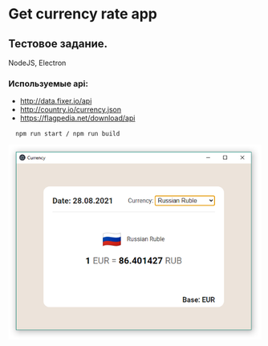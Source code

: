 # Get currency rate app

## Тестовое задание.
NodeJS, Electron

### Используемые api:
* http://data.fixer.io/api
* http://country.io/currency.json
* https://flagpedia.net/download/api

```
  npm run start / npm run build
```  

![currency-rate](/public/screenClip.png?s=480)
